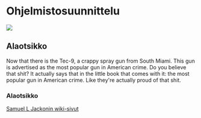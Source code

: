 # Ohjelmistosuunnittelu
![](http://images.amcnetworks.com/ifc.com/wp-content/uploads/2013/09/PulpFiction.jpg)
## Alaotsikko
Now that there is the Tec-9, a crappy spray gun from South Miami. This gun is advertised as the most popular gun in American crime. Do you believe that shit? It actually says that in the little book that comes with it: the most popular gun in American crime. Like they're actually proud of that shit. 

### Alaotsikko

[Samuel L Jackonin wiki-sivut](https://fi.wikipedia.org/wiki/Samuel_L._Jackson)
